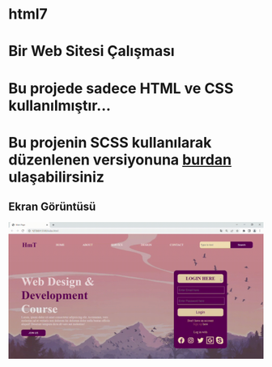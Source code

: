 # html7

<h1> Bir Web Sitesi Çalışması</h1>

<h1>Bu projede sadece HTML ve CSS kullanılmıştır...</h1>
<h1>Bu projenin SCSS kullanılarak düzenlenen versiyonuna <a href="https://github.com/hamits/html7-scss">burdan</a> ulaşabilirsiniz</h1>

<h2>Ekran Görüntüsü</h2>

![](ekran.gif)